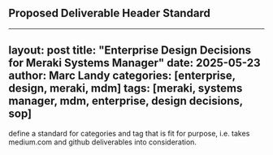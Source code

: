 
## Proposed Deliverable Header Standard

---
layout: post
title: "Enterprise Design Decisions for Meraki Systems Manager"
date: 2025-05-23
author: Marc Landy
categories: [enterprise, design, meraki, mdm]
tags: [meraki, systems manager, mdm, enterprise, design decisions, sop]
---

define a standard for categories and tag that is fit for purpose, i.e. takes medium.com and github deliverables into consideration. 
